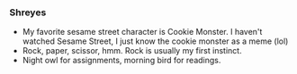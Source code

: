 ### Shreyes

* My favorite sesame street character is Cookie Monster. I haven't watched Sesame Street, I just know the cookie monster as a meme (lol)
* Rock, paper, scissor, hmm. Rock is usually my first instinct.
* Night owl for assignments, morning bird for readings.

